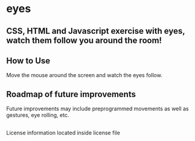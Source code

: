 # eyes
## CSS, HTML and Javascript exercise with eyes, watch them follow you around the room!

## How to Use
Move the mouse around the screen and watch the eyes follow.

## Roadmap of future improvements
Future improvements may include preprogrammed movements as well as gestures, eye rolling, etc.

##
License information located inside license file
